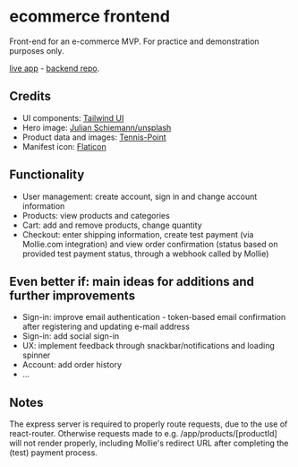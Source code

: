 # ecommerce frontend
Front-end for an e-commerce MVP. For practice and demonstration purposes only. 

[live app](https://freekvandam.nl/ecom) - 
[backend repo](https://github.com/fvd2/ecommerce-backend).

## Credits
* UI components: [Tailwind UI](https://tailwindui.com)
* Hero image: [Julian Schiemann/unsplash](https://unsplash.com/@bonvoyagepictures)
* Product data and images: [Tennis-Point](https://www.tennis-point.nl)
* Manifest icon: [Flaticon](https://www.flaticon.com/premium-icon/tennis_2955205?term=tennis%20racket&page=1&position=1&page=1&position=1&related_id=2955205&origin=tag)  

## Functionality
* User management: create account, sign in and change account information
* Products: view products and categories
* Cart: add and remove products, change quantity
* Checkout: enter shipping information, create test payment (via Mollie.com integration) and view order confirmation (status based on provided test payment status, through a webhook called by Mollie)

## Even better if: main ideas for additions and further improvements
* Sign-in: improve email authentication - token-based email confirmation after registering and updating e-mail address
* Sign-in: add social sign-in
* UX: implement feedback through snackbar/notifications and loading spinner
* Account: add order history
* ...

## Notes
The express server is required to properly route requests, due to the use of react-router. Otherwise requests made to e.g. /app/products/[productId] will not render properly, including Mollie's redirect URL after completing the (test) payment process.     
